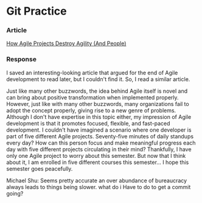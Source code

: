 # Git Practice

### Article

[How Agile Projects Destroy Agility (And People)](https://www.forbes.com/sites/forbesbusinesscouncil/2021/12/27/how-agile-projects-destroy-agility-and-people)

### Response

I saved an interesting-looking article that argued for the end of Agile development to read later, but I couldn't find it. So, I read a similar article.

Just like many other buzzwords, the idea behind Agile itself is novel and can bring about positive transformation when implemented properly. However, just like with many other buzzwords, many organizations fail to adopt the concept properly, giving rise to a new genre of problems. Although I don't have expertise in this topic either, my impression of Agile development is that it promotes focused, flexible, and fast-paced development. I couldn't have imagined a scenario where one developer is part of five different Agile projects. Seventy-five minutes of daily standups every day? How can this person focus and make meaningful progress each day with five different projects circulating in their mind? Thankfully, I have only one Agile project to worry about this semester. But now that I think about it, I am enrolled in five different courses this semester... I hope this semester goes peacefully.

Michael Shu:
Seems pretty accurate an over abundance of bureaucracy always leads to things being slower. 
what do i Have to do to get a commit going?